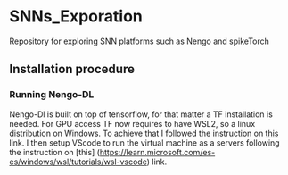 # SNNs_Exporation
Repository for exploring SNN platforms such as Nengo and spikeTorch

## Installation procedure
### Running Nengo-DL
Nengo-Dl is built on top of tensorflow, for that matter a TF installation is needed. For GPU access TF now requires to have WSL2, so a linux distribution on Windows.
To achieve that I followed the instruction on [this](https://learn.microsoft.com/es-es/windows/wsl/setup/environment) link. I then setup VScode to run the virtual machine as a servers following the instruction on [this] (https://learn.microsoft.com/es-es/windows/wsl/tutorials/wsl-vscode) link. 

